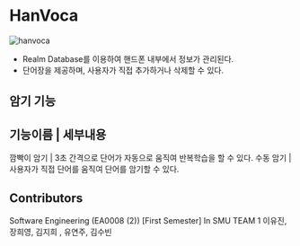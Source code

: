 # HanVoca
 
 ![hanvoca](https://user-images.githubusercontent.com/27190708/87384645-39685200-c5d7-11ea-8cbc-d727e1f99b18.png)

 
 - Realm Database를 이용하여 핸드폰 내부에서 정보가 관리된다.
 - 단어장을 제공하며, 사용자가 직접 추가하거나 삭제할 수 있다. 
 
 
 
 ## 암기 기능
 
기능이름 | 세부내용
--------------------------------------------------------------------------
깜빡이 암기 | 3초 간격으로 단어가 자동으로 움직여 반복학습을 할 수 있다.
수동 암기 | 사용자가 직접 단어를 움직여 단어를 암기할 수 있다.




## Contributors
Software Engineering (EA0008 (2)) [First Semester] In SMU
TEAM 1
이유진, 장희영, 김지희 , 유연주, 김수빈

